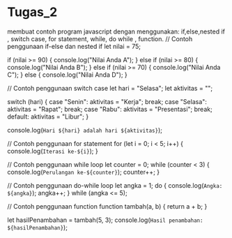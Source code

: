 # Tugas_2
membuat contoh program javascript dengan menggunakan: if,else,nested if , switch case, for statement, while, do while , function.
// Contoh penggunaan if-else dan nested if
let nilai = 75;

if (nilai >= 90) {
  console.log("Nilai Anda A");
} else if (nilai >= 80) {
  console.log("Nilai Anda B");
} else if (nilai >= 70) {
  console.log("Nilai Anda C");
} else {
  console.log("Nilai Anda D");
}

// Contoh penggunaan switch case
let hari = "Selasa";
let aktivitas = "";

switch (hari) {
  case "Senin":
    aktivitas = "Kerja";
    break;
  case "Selasa":
    aktivitas = "Rapat";
    break;
  case "Rabu":
    aktivitas = "Presentasi";
    break;
  default:
    aktivitas = "Libur";
}

console.log(`Hari ${hari} adalah hari ${aktivitas}`);

// Contoh penggunaan for statement
for (let i = 0; i < 5; i++) {
  console.log(`Iterasi ke-${i}`);
}

// Contoh penggunaan while loop
let counter = 0;
while (counter < 3) {
  console.log(`Perulangan ke-${counter}`);
  counter++;
}

// Contoh penggunaan do-while loop
let angka = 1;
do {
  console.log(`Angka: ${angka}`);
  angka++;
} while (angka <= 5);

// Contoh penggunaan function
function tambah(a, b) {
  return a + b;
}

let hasilPenambahan = tambah(5, 3);
console.log(`Hasil penambahan: ${hasilPenambahan}`);
